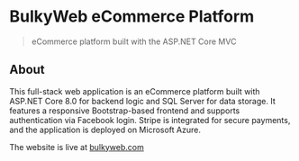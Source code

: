 # BulkyWeb eCommerce Platform
>eCommerce platform built with the ASP.NET Core MVC

## About
This full-stack web application is an eCommerce platform built with ASP.NET Core 8.0 for backend logic and SQL Server for data storage. It features a responsive Bootstrap-based frontend and supports authentication via Facebook login.
Stripe is integrated for secure payments, and the application is deployed on Microsoft Azure.

The website is live at [bulkyweb.com](https://bulkyweb-dotnet-htfjb2b5addjgkb0.canadacentral-01.azurewebsites.net/)
